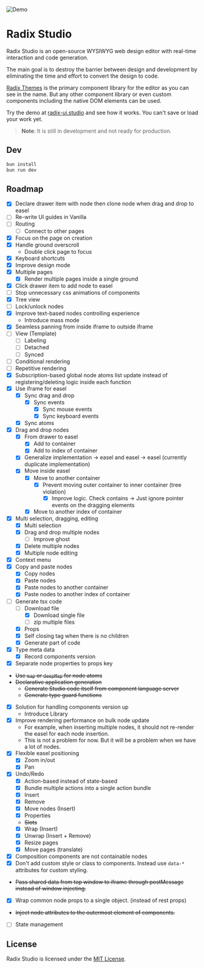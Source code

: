 ![Demo](images/demo.gif)

# Radix Studio

Radix Studio is an open-source WYSIWYG web design editor with real-time interaction and code generation.

The main goal is to destroy the barrier between design and development by eliminating the time and effort to convert the design to code.

[Radix Themes](https://www.radix-ui.com/) is the primary component library for the editor as you can see in the name. But any other component library or even custom components including the native DOM elements can be used.

Try the demo at [radix-ui.studio](https://radix-ui.studio/) and see how it works. You can't save or load your work yet.

> **Note**: It is still in development and not ready for production.

## Dev

```sh
bun install
bun run dev
```

## Roadmap

- [x] Declare drawer item with node then clone node when drag and drop to easel
- [ ] Re-write UI guides in Vanilla
- [ ] Routing
  - [ ] Connect to other pages
- [x] Focus on the page on creation
- [x] Handle ground overscroll
  - Double click page to focus
- [x] Keyboard shortcuts
- [x] Improve design mode
- [x] Multiple pages
  - [x] Render multiple pages inside a single ground
- [x] Click drawer item to add node to easel
- [ ] Stop unnecessary css animations of components
- [x] Tree view
- [ ] Lock/unlock nodes
- [x] Improve text-based nodes controlling experience
  - Introduce mass mode
- [x] Seamless panning from inside iframe to outside iframe
- [ ] View (Template)
  - [ ] Labeling
  - [ ] Detached
  - [ ] Synced
- [ ] Conditional rendering
- [ ] Repetitive rendering
- [x] Subscription-based global node atoms list update instead of registering/deleting logic inside each function
- [x] Use iframe for easel
  - [x] Sync drag and drop
    - [x] Sync events
      - [x] Sync mouse events
      - [x] Sync keyboard events
  - [x] Sync atoms
- [x] Drag and drop nodes
  - [x] From drawer to easel
    - [x] Add to container
    - [x] Add to index of container
  - [x] Generalize implementation -> easel and easel -> easel (currently duplicate implementation)
  - [x] Move inside easel
    - [x] Move to another container
      - [x] Prevent moving outer container to inner container (tree violation)
        - [x] Improve logic. Check contains -> Just ignore pointer events on the dragging elements
    - [x] Move to another index of container
- [x] Multi selection, dragging, editing
  - [x] Multi selection
  - [x] Drag and drop multiple nodes
    - [ ] Improve ghost
  - [x] Delete multiple nodes
  - [x] Multiple node editing
- [x] Context menu
- [x] Copy and paste nodes
  - [x] Copy nodes
  - [x] Paste nodes
  - [x] Paste nodes to another container
  - [x] Paste nodes to another index of container
- [ ] Generate tsx code
  - [ ] Download file
    - [x] Download single file
    - [ ] zip multiple files
  - [x] Props
  - [x] Self closing tag when there is no children
  - [x] Generate part of code
- [x] Type meta data
  - [x] Record components version
- [x] Separate node properties to props key
- ~~Use `map` or `deepMap` for node atoms~~
- ~~Declarative application generation~~
  - ~~Generate Studio code itself from component language server~~
  - ~~Generate type guard functions~~
- [x] Solution for handling components version up
  - Introduce Library
- [x] Improve rendering performance on bulk node update
  - For example, when inserting multiple nodes, it should not re-render the easel for each node insertion.
  - This is not a problem for now. But it will be a problem when we have a lot of nodes.
- [x] Flexible easel positioning
  - [x] Zoom in/out
  - [x] Pan
- [x] Undo/Redo
  - [x] Action-based instead of state-based
  - [x] Bundle multiple actions into a single action bundle
  - [x] Insert
  - [x] Remove
  - [x] Move nodes (Insert)
  - [x] Properties
  - ~~Slots~~
  - [x] Wrap (Insert)
  - [x] Unwrap (Insert + Remove)
  - [x] Resize pages
  - [x] Move pages (translate)
- [x] Composition components are not containable nodes
- [x] Don't add custom style or class to components. Instead use `data-*` attributes for custom styling.
- ~~Pass shared data from top window to iframe through postMessage instead of window injecting.~~
- [x] Wrap common node props to a single object. (instead of rest props)
- ~~Inject node attributes to the outermost element of components.~~
- [ ] State management

## License

Radix Studio is licensed under the [MIT License](LICENSE).
